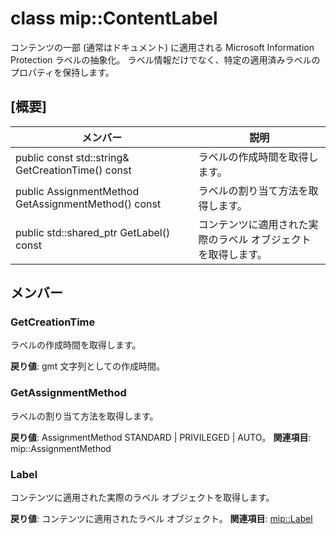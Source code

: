 # <a name="class-mipcontentlabel"></a>class mip::ContentLabel 
コンテンツの一部 (通常はドキュメント) に適用される Microsoft Information Protection ラベルの抽象化。
ラベル情報だけでなく、特定の適用済みラベルのプロパティを保持します。
  
## <a name="summary"></a>[概要]
 メンバー                        | 説明                                
--------------------------------|---------------------------------------------
 public const std::string& GetCreationTime() const  |  ラベルの作成時間を取得します。
 public AssignmentMethod GetAssignmentMethod() const  |  ラベルの割り当て方法を取得します。
public std::shared_ptr<Label> GetLabel() const  |  コンテンツに適用された実際のラベル オブジェクトを取得します。
  
## <a name="members"></a>メンバー
  
### <a name="getcreationtime"></a>GetCreationTime
ラベルの作成時間を取得します。

  
**戻り値**: gmt 文字列としての作成時間。
  
### <a name="getassignmentmethod"></a>GetAssignmentMethod
ラベルの割り当て方法を取得します。

  
**戻り値**: AssignmentMethod STANDARD | PRIVILEGED | AUTO。 
**関連項目**: mip::AssignmentMethod
  
### <a name="label"></a>Label
コンテンツに適用された実際のラベル オブジェクトを取得します。

  
**戻り値**: コンテンツに適用されたラベル オブジェクト。 
**関連項目**: [mip::Label](class_mip_label.md)